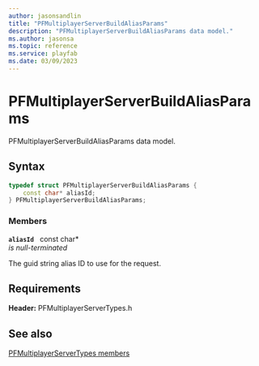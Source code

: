 ```yaml
---
author: jasonsandlin
title: "PFMultiplayerServerBuildAliasParams"
description: "PFMultiplayerServerBuildAliasParams data model."
ms.author: jasonsa
ms.topic: reference
ms.service: playfab
ms.date: 03/09/2023
---
```


# PFMultiplayerServerBuildAliasParams  

PFMultiplayerServerBuildAliasParams data model.  

## Syntax  
  
```cpp
typedef struct PFMultiplayerServerBuildAliasParams {  
    const char* aliasId;  
} PFMultiplayerServerBuildAliasParams;  
```
  
### Members  
  
**`aliasId`** &nbsp; const char*  
*is null-terminated*  
  
The guid string alias ID to use for the request.
  
  
## Requirements  
  
**Header:** PFMultiplayerServerTypes.h
  
## See also  
[PFMultiplayerServerTypes members](../pfmultiplayerservertypes_members.md)  

  
  
